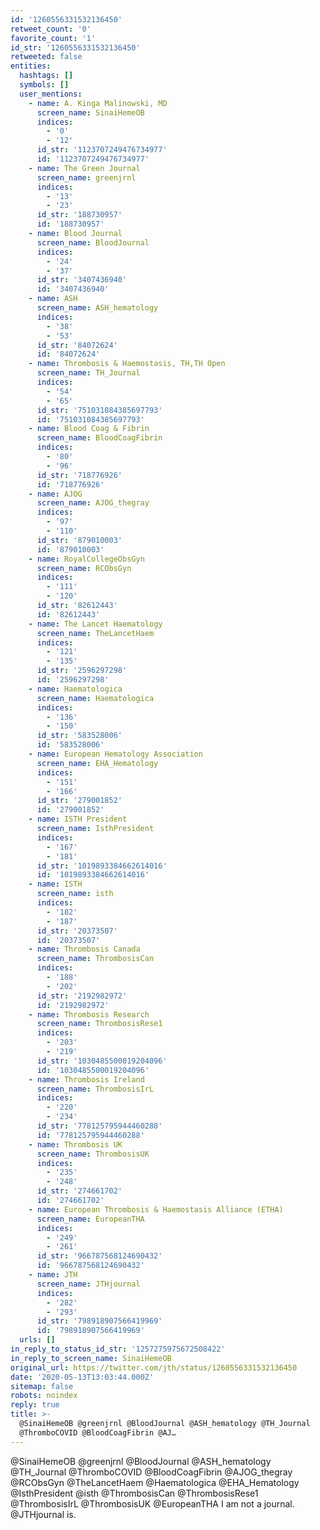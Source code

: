 ```yaml
---
id: '1260556331532136450'
retweet_count: '0'
favorite_count: '1'
id_str: '1260556331532136450'
retweeted: false
entities:
  hashtags: []
  symbols: []
  user_mentions:
    - name: A. Kinga Malinowski, MD
      screen_name: SinaiHemeOB
      indices:
        - '0'
        - '12'
      id_str: '1123707249476734977'
      id: '1123707249476734977'
    - name: The Green Journal
      screen_name: greenjrnl
      indices:
        - '13'
        - '23'
      id_str: '188730957'
      id: '188730957'
    - name: Blood Journal
      screen_name: BloodJournal
      indices:
        - '24'
        - '37'
      id_str: '3407436940'
      id: '3407436940'
    - name: ASH
      screen_name: ASH_hematology
      indices:
        - '38'
        - '53'
      id_str: '84072624'
      id: '84072624'
    - name: Thrombosis & Haemostasis, TH,TH Open
      screen_name: TH_Journal
      indices:
        - '54'
        - '65'
      id_str: '751031084385697793'
      id: '751031084385697793'
    - name: Blood Coag & Fibrin
      screen_name: BloodCoagFibrin
      indices:
        - '80'
        - '96'
      id_str: '718776926'
      id: '718776926'
    - name: AJOG
      screen_name: AJOG_thegray
      indices:
        - '97'
        - '110'
      id_str: '879010003'
      id: '879010003'
    - name: RoyalCollegeObsGyn
      screen_name: RCObsGyn
      indices:
        - '111'
        - '120'
      id_str: '82612443'
      id: '82612443'
    - name: The Lancet Haematology
      screen_name: TheLancetHaem
      indices:
        - '121'
        - '135'
      id_str: '2596297298'
      id: '2596297298'
    - name: Haematologica
      screen_name: Haematologica
      indices:
        - '136'
        - '150'
      id_str: '583528006'
      id: '583528006'
    - name: European Hematology Association
      screen_name: EHA_Hematology
      indices:
        - '151'
        - '166'
      id_str: '279001852'
      id: '279001852'
    - name: ISTH President
      screen_name: IsthPresident
      indices:
        - '167'
        - '181'
      id_str: '1019893384662614016'
      id: '1019893384662614016'
    - name: ISTH
      screen_name: isth
      indices:
        - '182'
        - '187'
      id_str: '20373507'
      id: '20373507'
    - name: Thrombosis Canada
      screen_name: ThrombosisCan
      indices:
        - '188'
        - '202'
      id_str: '2192982972'
      id: '2192982972'
    - name: Thrombosis Research
      screen_name: ThrombosisRese1
      indices:
        - '203'
        - '219'
      id_str: '1030485500019204096'
      id: '1030485500019204096'
    - name: Thrombosis Ireland
      screen_name: ThrombosisIrL
      indices:
        - '220'
        - '234'
      id_str: '778125795944460288'
      id: '778125795944460288'
    - name: Thrombosis UK
      screen_name: ThrombosisUK
      indices:
        - '235'
        - '248'
      id_str: '274661702'
      id: '274661702'
    - name: European Thrombosis & Haemostasis Alliance (ETHA)
      screen_name: EuropeanTHA
      indices:
        - '249'
        - '261'
      id_str: '966787568124690432'
      id: '966787568124690432'
    - name: JTH
      screen_name: JTHjournal
      indices:
        - '282'
        - '293'
      id_str: '798918907566419969'
      id: '798918907566419969'
  urls: []
in_reply_to_status_id_str: '1257275975672508422'
in_reply_to_screen_name: SinaiHemeOB
original_url: https://twitter.com/jth/status/1260556331532136450
date: '2020-05-13T13:03:44.000Z'
sitemap: false
robots: noindex
reply: true
title: >-
  @SinaiHemeOB @greenjrnl @BloodJournal @ASH_hematology @TH_Journal
  @ThromboCOVID @BloodCoagFibrin @AJ…
---
```


@SinaiHemeOB @greenjrnl @BloodJournal @ASH_hematology @TH_Journal @ThromboCOVID @BloodCoagFibrin @AJOG_thegray @RCObsGyn @TheLancetHaem @Haematologica @EHA_Hematology @IsthPresident @isth @ThrombosisCan @ThrombosisRese1 @ThrombosisIrL @ThrombosisUK @EuropeanTHA I am not a journal. @JTHjournal is.